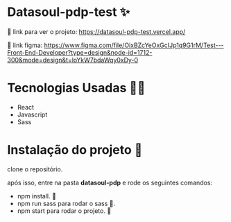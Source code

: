 # Datasoul-pdp-test :sparkles:
:tada: link para ver o projeto:
https://datasoul-pdp-test.vercel.app/

:art: link figma:
https://www.figma.com/file/OixBZcYeOxGcIJp1q9G1rM/Test---Front-End-Developer?type=design&node-id=1712-300&mode=design&t=loYkW7bdaWqy0xDy-0


# Tecnologias Usadas 👨‍💻 
- React
- Javascript
- Sass

# Instalação do projeto :wrench:
clone o repositório.

após isso, entre na pasta **datasoul-pdp** e rode os seguintes comandos:
- npm install. :wrench:
- npm run sass para rodar o sass :art:.
- npm start para rodar o projeto. :rocket:




